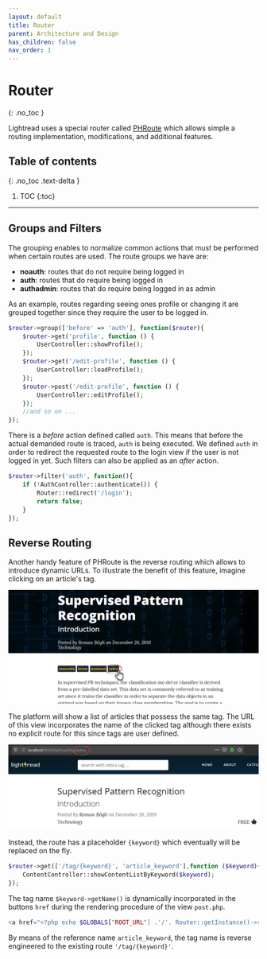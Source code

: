 ```yaml
---
layout: default
title: Router
parent: Architecture and Design
has_children: false
nav_order: 1
---
```


# Router
{: .no_toc }

Lightread uses a special router called [PHRoute](https://github.com/mrjgreen/phroute) which allows simple a routing implementation, modifications, and additional features.

## Table of contents
{: .no_toc .text-delta }

1. TOC
{:toc}

---



## Groups and Filters
The grouping enables to normalize common actions that must be performed when certain routes are used. The route groups we have are:
- **noauth**: routes that do not require being logged in
- **auth**: routes that do require being logged in
- **authadmin**: routes that do require being logged in as admin

As an example, routes regarding seeing ones profile or changing it are grouped together since they require the user to be logged in.
```php
$router->group(['before' => 'auth'], function($router){
    $router->get('profile', function () {
        UserController::showProfile();
    });
    $router->get('/edit-profile', function () {
        UserController::loadProfile();
    });
    $router->post('/edit-profile', function () {
        UserController::editProfile();
    });
    //and so on ...
});
```
There is a _before_ action defined called `auth`. This means that before the actual demanded route is traced,  `auth` is being executed. We defined `auth` in order to redirect the requested route to the login view if the user is not logged in yet. Such filters can also be applied as an _after_ action.
```php
$router->filter('auth', function(){
    if (!AuthController::authenticate()) {
        Router::redirect('/login');
        return false;
    }
});
```


## Reverse Routing
Another handy feature of PHRoute is the reverse routing which allows to introduce dynamic URLs. To illustrate the benefit of this feature, imagine clicking on an article's tag.

![Article's Tag](resources/router_1.png)

The platform will show a list of articles that possess the same tag. The URL of this view incorporates the name of the clicked tag although there exists no explicit route for this since tags are user defined.

![Article's Tag](resources/router_2.png)

Instead, the route has a placeholder `{keyword}` which eventually will be replaced on the fly.

```php
$router->get(['/tag/{keyword}', 'article_keyword'],function ($keyword){
    ContentController::showContentListByKeyword($keyword);
});
```

The tag name `$keyword->getName()` is dynamically incorporated in the buttons `href` during the rendering procedure of the view `post.php`.
```php
<a href="<?php echo $GLOBALS["ROOT_URL"] .'/'. Router::getInstance()->route('article_keyword', [$keyword->getName()]);?>"></a>
```
By means of the reference name `article_keyword`, the tag name is reverse engineered to the existing route `'/tag/{keyword}'`.
